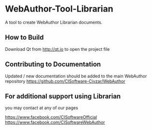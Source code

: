 # WebAuthor-Tool-Librarian
A tool to create WebAuthor Librarian documents.

## How to Build
Download Qt from http://qt.io to open the project file

## Contributing to Documentation
Updated / new documentation should be added to the main WebAuthor repository
https://github.com/CISoftware-Civzar/WebAuthor

## For additional support using Librarian
you may contact at any of our pages

https://www.facebook.com/CISoftwareOfficial
https://www.facebook.com/CISoftwareWebAuthor
